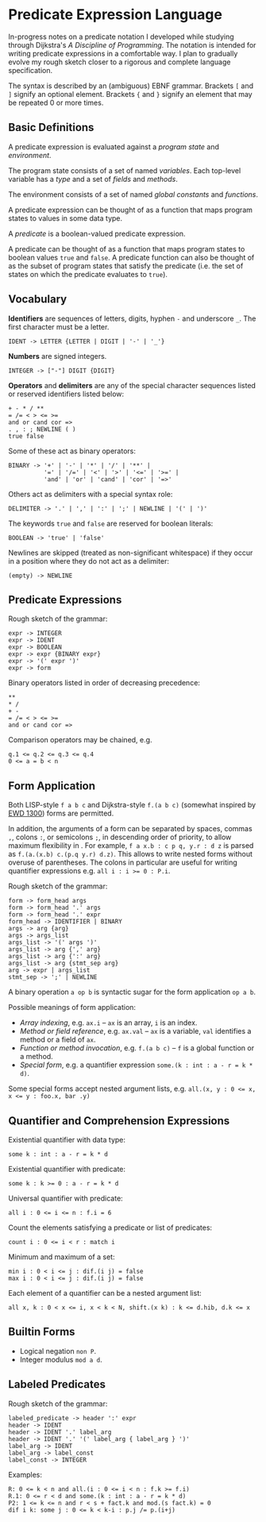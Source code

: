 # Predicate Expression Language

In-progress notes on a predicate notation I developed while studying through Dijkstra's *A Discipline of Programming*. The notation is intended for writing predicate expressions in a comfortable way. I plan to gradually evolve my rough sketch closer to a rigorous and complete language specification.

The syntax is described by an (ambiguous) EBNF grammar. Brackets `[` and `]` signify an optional element. Brackets `{` and `}` signify an element that may be repeated 0 or more times.

## Basic Definitions

A predicate expression is evaluated against a *program state* and *environment*.

The program state consists of a set of named *variables*. Each top-level variable has a *type* and a set of *fields* and *methods*.

The environment consists of a set of named *global constants* and *functions*.

A predicate expression can be thought of as a function that maps program states to values in some data type.

A *predicate* is a boolean-valued predicate expression.

A predicate can be thought of as a function that maps program states to boolean values `true` and `false`. A predicate function can also be thought of as the subset of program states that satisfy the predicate (i.e. the set of states on which the predicate evaluates to `true`).

## Vocabulary

**Identifiers** are sequences of letters, digits, hyphen `-` and underscore `_`. The first character must be a letter.

    IDENT -> LETTER {LETTER | DIGIT | '-' | '_'}

**Numbers** are signed integers.

    INTEGER -> ["-"] DIGIT {DIGIT}

**Operators** and **delimiters** are any of the special character sequences listed or reserved identifiers listed below:

    + - * / **
    = /= < > <= >=
    and or cand cor =>
    . , : ; NEWLINE ( )
    true false

Some of these act as binary operators:

    BINARY -> '+' | '-' | '*' | '/' | '**' |
              '=' | '/=' | '<' | '>' | '<=' | '>=' |
              'and' | 'or' | 'cand' | 'cor' | '=>'

Others act as delimiters with a special syntax role:

    DELIMITER -> '.' | ',' | ':' | ';' | NEWLINE | '(' | ')'

The keywords `true` and `false` are reserved for boolean literals:

    BOOLEAN -> 'true' | 'false'

Newlines are skipped (treated as non-significant whitespace) if they occur in a position where they do not act as a delimiter:

    (empty) -> NEWLINE

## Predicate Expressions

Rough sketch of the grammar:

    expr -> INTEGER
    expr -> IDENT
    expr -> BOOLEAN
    expr -> expr {BINARY expr}
    expr -> '(' expr ')'
    expr -> form

Binary operators listed in order of decreasing precedence:

    **
    * /
    + -
    = /= < > <= >=
    and or cand cor =>

Comparison operators may be chained, e.g.

    q.1 <= q.2 <= q.3 <= q.4
    0 <= a = b < n

## Form Application

Both LISP-style `f a b c` and Dijkstra-style `f.(a b c)` (somewhat inspired by [EWD 1300][ewd_1300]) forms are permitted.

In addition, the arguments of a form can be separated by spaces, commas `,`, colons `:`, or semicolons `;`, in descending order of priority, to allow maximum flexibility in . For example, `f a x.b : c p q, y.r : d z` is parsed as `f.(a.(x.b) c.(p.q y.r) d.z)`. This allows to write nested forms without overuse of parentheses. The colons in particular are useful for writing quantifier expressions e.g. `all i : i >= 0 : P.i`.

Rough sketch of the grammar:

    form -> form_head args
    form -> form_head '.' args
    form -> form_head '.' expr
    form_head -> IDENTIFIER | BINARY
    args -> arg {arg}
    args -> args_list
    args_list -> '(' args ')'
    args_list -> arg {',' arg}
    args_list -> arg {':' arg}
    args_list -> arg {stmt_sep arg}
    arg -> expr | args_list
    stmt_sep -> ';' | NEWLINE

[ewd_1300]: https://www.cs.utexas.edu/users/EWD/transcriptions/EWD13xx/EWD1300.html

A binary operation `a op b` is syntactic sugar for the form application `op a b`.

Possible meanings of form application:
- *Array indexing*, e.g. `ax.i` &ndash; `ax` is an array, `i` is an index.
- *Method or field reference*, e.g. `ax.val` &ndash; `ax` is a variable, `val` identifies a method or a field of `ax`.
- *Function or method invocation*, e.g. `f.(a b c)` &ndash; `f` is a global function or a method.
- *Special form*, e.g. a quantifier expression `some.(k : int : a - r = k * d)`.

Some special forms accept nested argument lists, e.g. `all.(x, y : 0 <= x, x <= y : foo.x, bar .y)`

## Quantifier and Comprehension Expressions

Existential quantifier with data type:

    some k : int : a - r = k * d

Existential quantifier with predicate:

    some k : k >= 0 : a - r = k * d

Universal quantifier with predicate:

    all i : 0 <= i <= n : f.i = 6

Count the elements satisfying a predicate or list of predicates:

    count i : 0 <= i < r : match i

Minimum and maximum of a set:

    min i : 0 < i <= j : dif.(i j) = false
    max i : 0 < i <= j : dif.(i j) = false

Each element of a quantifier can be a nested argument list:

    all x, k : 0 < x <= i, x < k < N, shift.(x k) : k <= d.hib, d.k <= x

## Builtin Forms

- Logical negation `non P`.
- Integer modulus `mod a d`.

## Labeled Predicates

Rough sketch of the grammar:

    labeled_predicate -> header ':' expr
    header -> IDENT
    header -> IDENT '.' label_arg
    header -> IDENT '.' '(' label_arg { label_arg } ')'
    label_arg -> IDENT
    label_arg -> label_const
    label_const -> INTEGER

Examples:

    R: 0 <= k < n and all.(i : 0 <= i < n : f.k >= f.i)
    R.1: 0 <= r < d and some.(k : int : a - r = k * d)
    P2: 1 <= k <= n and r < s + fact.k and mod.(s fact.k) = 0
    dif i k: some j : 0 <= k < k-i : p.j /= p.(i+j)
